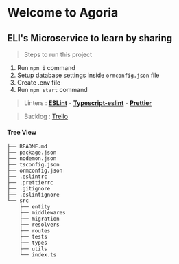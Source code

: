 # Welcome to Agoria
## ELI's Microservice to learn by sharing

> Steps to run this project

1. Run `npm i` command
2. Setup database settings inside `ormconfig.json` file
3. Create .env file
4. Run `npm start` command

> Linters : 
[__ESLint__](https://eslint.org/docs/user-guide/getting-started) - [__Typescript-eslint__](https://github.com/typescript-eslint/typescript-eslint/blob/master/docs/getting-started/linting/README.md) - 
[__Prettier__](https://prettier.io/docs/en/install.html)

> Backlog : [Trello](https://trello.com/b/GeSexKz8/eliagoria)

#### Tree View
```
├── README.md
├── package.json
├── nodemon.json
├── tsconfig.json
├── ormconfig.json
├── .eslintrc
├── .prettierrc
├── .gitignore
├── .eslintignore
└── src
    ├── entity
    ├── middlewares
    ├── migration
    ├── resolvers
    ├── routes
    ├── tests
    ├── types
    ├── utils
    └── index.ts
```         
